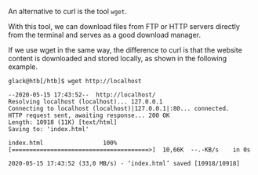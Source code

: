 An alternative to curl is the tool `wget`. 

With this tool, we can download files from FTP or HTTP servers directly from the terminal and serves as a good download manager.

If we use wget in the same way, the difference to curl is that the website content is downloaded and stored locally, as shown in the following example.

```shell-session
glack@htb[/htb]$ wget http://localhost

--2020-05-15 17:43:52--  http://localhost/
Resolving localhost (localhost)... 127.0.0.1
Connecting to localhost (localhost)|127.0.0.1|:80... connected.
HTTP request sent, awaiting response... 200 OK
Length: 10918 (11K) [text/html]
Saving to: 'index.html'

index.html                 100%[=======================================>]  10,66K  --.-KB/s    in 0s      

2020-05-15 17:43:52 (33,0 MB/s) - ‘index.html’ saved [10918/10918]
```


